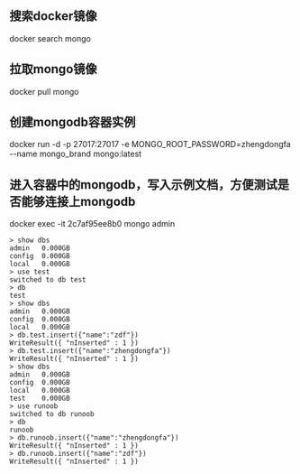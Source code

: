 ## 搜索docker镜像
docker search mongo

## 拉取mongo镜像
docker pull mongo

## 创建mongodb容器实例
docker run -d -p 27017:27017 -e MONGO_ROOT_PASSWORD=zhengdongfa --name mongo_brand mongo:latest

## 进入容器中的mongodb，写入示例文档，方便测试是否能够连接上mongodb
docker exec -it 2c7af95ee8b0 mongo admin
``` 
> show dbs
admin   0.000GB
config  0.000GB
local   0.000GB
> use test
switched to db test
> db
test
> show dbs
admin   0.000GB
config  0.000GB
local   0.000GB
> db.test.insert({"name":"zdf"})
WriteResult({ "nInserted" : 1 })
> db.test.insert({"name":"zhengdongfa"})
WriteResult({ "nInserted" : 1 })
> show dbs
admin   0.000GB
config  0.000GB
local   0.000GB
test    0.000GB
> use runoob
switched to db runoob
> db
runoob
> db.runoob.insert({"name":"zhengdongfa"})
WriteResult({ "nInserted" : 1 })
> db.runoob.insert({"name":"zdf"})
WriteResult({ "nInserted" : 1 })
```